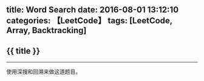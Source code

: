 title: Word Search
date: 2016-08-01 13:12:10
categories: 【LeetCode】
tags: [LeetCode, Array, Backtracking]
---
## {{ title }} ##

---

使用深搜和回溯来做这道题目。

